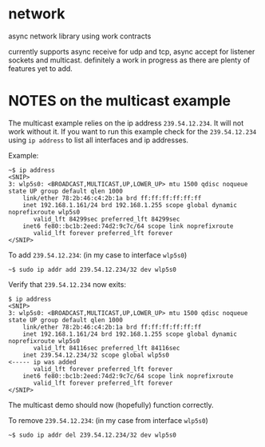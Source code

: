 # network
async network library using work contracts

currently supports async receive for udp and tcp, async accept for listener sockets and multicast.
definitely a work in progress as there are plenty of features yet to add.



# NOTES on the multicast example
The multicast example relies on the ip address `239.54.12.234`.  It will not work without it.
If you want to run this example check for the `239.54.12.234` using `ip address` to list
all interfaces and ip addresses.

Example:

```
~$ ip address
<SNIP>
3: wlp5s0: <BROADCAST,MULTICAST,UP,LOWER_UP> mtu 1500 qdisc noqueue state UP group default qlen 1000
    link/ether 78:2b:46:c4:2b:1a brd ff:ff:ff:ff:ff:ff
    inet 192.168.1.161/24 brd 192.168.1.255 scope global dynamic noprefixroute wlp5s0
       valid_lft 84299sec preferred_lft 84299sec
    inet6 fe80::bc1b:2eed:74d2:9c7c/64 scope link noprefixroute 
       valid_lft forever preferred_lft forever
</SNIP>
```

To add `239.54.12.234`:  (in my case to interface `wlp5s0`)

```
~$ sudo ip addr add 239.54.12.234/32 dev wlp5s0 
```

Verify that `239.54.12.234` now exits:

```
$ ip address
<SNIP>
3: wlp5s0: <BROADCAST,MULTICAST,UP,LOWER_UP> mtu 1500 qdisc noqueue state UP group default qlen 1000
    link/ether 78:2b:46:c4:2b:1a brd ff:ff:ff:ff:ff:ff
    inet 192.168.1.161/24 brd 192.168.1.255 scope global dynamic noprefixroute wlp5s0
       valid_lft 84116sec preferred_lft 84116sec
    inet 239.54.12.234/32 scope global wlp5s0                             <----- ip was added
       valid_lft forever preferred_lft forever
    inet6 fe80::bc1b:2eed:74d2:9c7c/64 scope link noprefixroute 
       valid_lft forever preferred_lft forever
</SNIP>
```

The multicast demo should now (hopefully) function correctly.

To remove `239.54.12.234`: (in my case from interface `wlp5s0`)

```
~$ sudo ip addr del 239.54.12.234/32 dev wlp5s0
```
